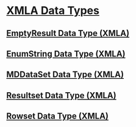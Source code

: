 # [XMLA Data Types](xml-data-types-xmla.md)

## [EmptyResult Data Type (XMLA)](emptyresult-data-type-xmla.md)
## [EnumString Data Type (XMLA)](enumstring-data-type-xmla.md)
## [MDDataSet Data Type (XMLA)](mddataset-data-type-xmla.md)
## [Resultset Data Type (XMLA)](resultset-data-type-xmla.md)
## [Rowset Data Type (XMLA)](rowset-data-type-xmla.md)
